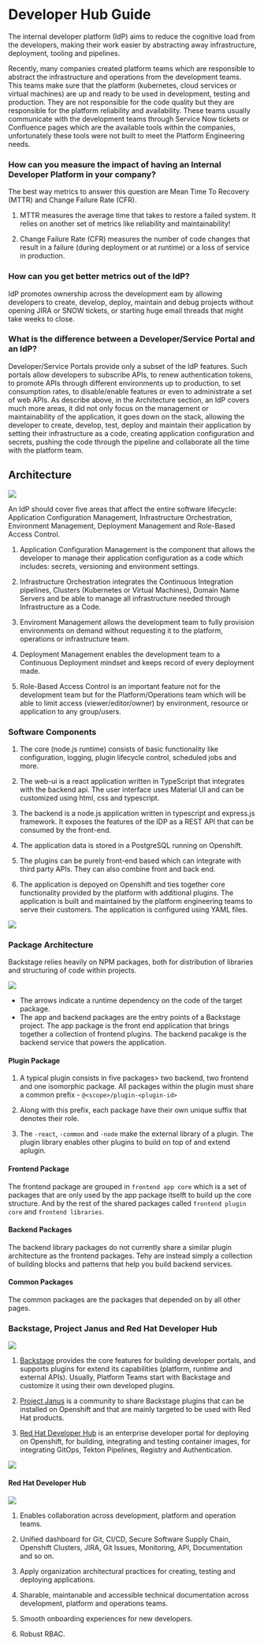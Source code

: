 # Developer Hub Guide

The internal developer platform (IdP) aims to reduce the cognitive load from the developers, making their work easier by abstracting away infrastructure, deployment, tooling and pipelines. 

Recently, many companies created platform teams which are responsible to abstract the infrastructure and operations from the development teams. This teams make sure that the platform (kubernetes, cloud services or virtual machines) are up and ready to be used in development, testing and production. They are not responsible for the code quality but they are responsible for the platform reliability and availability. These teams usually communicate with the development teams through Service Now tickets or Confluence pages which are the available tools within the companies, unfortunately these tools were not built to meet the Platform Engineering needs.

### How can you measure the impact of having an Internal Developer Platform in your company? 

The best way metrics to answer this question are Mean Time To Recovery (MTTR) and Change Failure Rate (CFR). 

1. MTTR measures the average time that takes to restore a failed system. It relies on another set of metrics like reliability and maintainability!

2. Change Failure Rate (CFR) measures the number of code changes that result in a failure (during deployment or at runtime) or a loss of service in production.

### How can you get better metrics out of the IdP?

IdP promotes ownership across the development eam by allowing developers to create, develop, deploy, maintain and debug projects without opening JIRA or SNOW tickets, or starting huge email threads that might take weeks to close.

### What is the difference between a Developer/Service Portal and an IdP?

Developer/Service Portals provide only a subset of the IdP features. Such portals allow developers to subscribe APIs, to renew authentication tokens, to promote APIs through different environments up to production, to set consumption rates, to disable/enable features or even to administrate a set of web APIs. As describe above, in the Architecture section, an IdP covers much more areas, it did not only focus on the management or maintainability of the application, it goes down on the stack, allowing the developer to create, develop, test, deploy and maintain their application by setting their infrastructure as a code, creating application configuration and secrets, pushing the code through the pipeline and collaborate all the time with the platform team.

## Architecture

![](https://redhatquickcourses.github.io/devhub-intro/nolinks/devhub-intro/1/introduction/_images/rhdh-architecture.png)

An IdP should cover five areas that affect the entire software lifecycle: Application Configuration Management, Infrastructure Orchestration, Environment Management, Deployment Management and Role-Based Access Control.

1. Application Configuration Management is the component that allows the developer to manage their application configuration as a code which includes: secrets, versioning and environment settings.

2. Infrastructure Orchestration integrates the Continuous Integration pipelines, Clusters (Kubernetes or Virtual Machines), Domain Name Servers and be able to manage all infrastructure needed through Infrastructure as a Code.

3. Enviroment Management allows the development team to fully provision environments on demand without requesting it to the platform, operations or infrastructure team.

4. Deployment Management enables the development team to a Continuous Deployment mindset and keeps record of every deployment made.

5. Role-Based Access Control is an important feature not for the development team but for the Platform/Operations team which will be able to limit access (viewer/editor/owner) by environment, resource or application to any group/users.

### Software Components

1. The core (node.js runtime) consists of basic functionality like configuration, logging, plugin lifecycle control, scheduled jobs and more.

2. The web-ui is a react application written in TypeScript that integrates with the backend api. The user interface uses Material UI and can be customized using html, css and typescript.

3. The backend is a node.js application written in typescript and express.js framework. It exposes the features of the IDP as a REST API that can be consumed by the front-end. 

4. The application data is stored in a PostgreSQL running on Openshift.

5. The plugins can be purely front-end based which can integrate with third party APIs. They can also combine front and back end.

6. The application is depoyed on Openshift and ties together core functionality provided by the platform with additional plugins. The application is built and maintained by the platform engineering teams to serve their customers. The application is configured using YAML files.

![](https://backstage.io/assets/images/backstage-typical-architecture-c38b04130f70f294725a9f646df94d3a.png)

### Package Architecture

Backstage relies heavily on NPM packages, both for distribution of libraries and structuring of code within projects.

![](https://backstage.io/assets/images/package-architecture.drawio-15aac8979d89a6c2f7eb24f04d8d3b32.svg)

- The arrows indicate a runtime dependency on the code of the target package.
- The app and backend packages are the entry points of a Backstage project. The app package is the front end application that brings together a collection of frontend plugins. The backend pacakge is the backend service that powers the application.

#### Plugin Package

1. A typical plugin consists in five packages> two backend, two frontend and one isomorphic package. All packages within the plugin must share a common prefix - `@<scope>/plugin-<plugin-id>`

1. Along with this prefix, each package have their own unique suffix that denotes their role. 

1. The `-react`, `-common` and `-node` make the external library of a plugin. The plugin library enables other plugins to build on top of and extend aplugin.

#### Frontend Package

The frontend package are grouped in `frontend app core` which is a set of packages that are only used by the app package itselft to build up the core structure. And by the rest of the shared packages called `frontend plugin core` and `frontend libraries`.

#### Backend Packages

The backend library packages do not currently share a similar plugin architecture as the frontend packages. Tehy are instead simply a collection of building blocks and patterns that help you build backend services.

#### Common Packages

The common packages are the packages that depended on by  all other pages.



### Backstage, Project Janus and Red Hat Developer Hub

![](https://redhatquickcourses.github.io/devhub-intro/nolinks/devhub-intro/1/introduction/_images/backstage-janus-rhdh-flow.png)

1. [Backstage](https://backstage.io/) provides the core features for building developer portals, and supports plugins for extend its capabilities (platform, runtime and external APIs). Usually, Platform Teams start with Backstage and customize it using their own developed plugins.

2. [Project Janus](https://janus-idp.io/blog) is a community to share Backstage plugins that can be installed on Openshift and that are mainly targeted to be used with Red Hat products.

3. [Red Hat Developer Hub](https://docs.redhat.com/en/documentation/red_hat_developer_hub/1.6) is an enterprise developer portal for deploying on Openshift, for building, integrating and testing container images, for integrating GitOps, Tekton Pipelines, Registry and Authentication.

![](https://redhatquickcourses.github.io/devhub-intro/nolinks/devhub-intro/1/introduction/_images/rhdh-big-picture.png)

#### Red Hat Developer Hub

![](https://redhatquickcourses.github.io/devhub-intro/nolinks/devhub-intro/1/features/_images/rhdh-core-features.png)

1. Enables collaboration across development, platform and operation teams.

2. Unified dashboard for Git, CI/CD, Secure Software Supply Chain, Openshift Clusters, JIRA, Git Issues, Monitoring, API, Documentation and so on.

3. Apply organization architectural practices for creating, testing and deploying applications.

4. Sharable, maintanable and accessible technical documentation across development, platform and operations teams.

5. Smooth onboarding experiences for new developers.

6. Robust RBAC.

